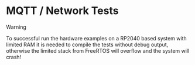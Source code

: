 # MQTT / Network Tests

> [!WARNING]
> To successful run the hardware examples on a RP2040 based system with limited RAM it is needed to compile the tests
> without debug output, otherwise the limited stack from FreeRTOS will overflow and the system will crash!